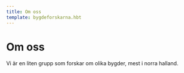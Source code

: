 ```yaml
---
title: Om oss
template: bygdeforskarna.hbt
---
```

Om oss
========
Vi är en liten grupp som forskar om olika bygder, mest i norra halland.